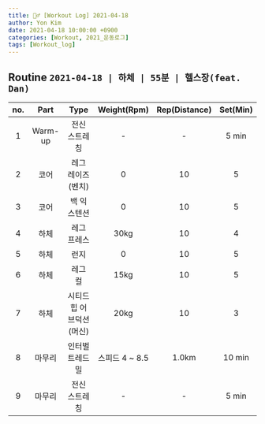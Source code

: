 ```yaml
---
title: 🏋️‍♂️ [Workout Log] 2021-04-18
author: Yon Kim
date: 2021-04-18 10:00:00 +0900
categories: [Workout, 2021_운동로그]
tags: [Workout_log]
---
```


## Routine `2021-04-18 | 하체 | 55분 | 헬스장(feat. Dan)` ##

|no.|Part|Type|Weight(Rpm)|Rep(Distance)|Set(Min)|
|:---:|:---:|:---:|:---:|:---:|:---:|
|1|Warm-up|전신 스트레칭|-|-|5 min|
|2|코어|레그 레이즈(벤치)|0|10|5|
|3|코어|백 익스텐션|0|10|5|
|4|하체|레그 프레스|30kg|10|4|
|5|하체|런지|0|10|5|
|6|하체|레그 컬|15kg|10|5|
|7|하체|시티드 힙 어브덕션(머신)|20kg|10|3|
|8|마무리|인터벌 트레드밀|스피드 4 ~ 8.5|1.0km|10 min|
|9|마무리|전신 스트레칭|-|-|5 min|

